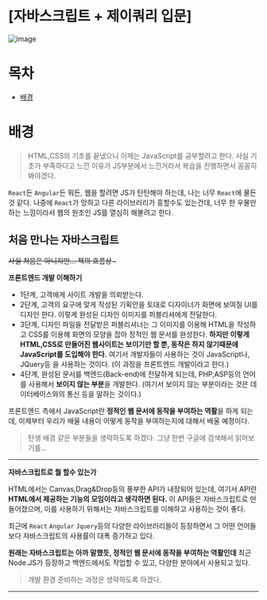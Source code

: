 # [자바스크립트 + 제이쿼리 입문]

![image](https://media.vlpt.us/images/bigbrothershin/post/6a70929a-d760-48b1-bf44-c494499dc986/JavaScriptImg.png)

# 목차 
- [배경](#배경)

# 배경 
> HTML,CSS의 기초를 끝냈으니 이제는 JavaScript를 공부할려고 한다.
사실 기초가 부족하다고 느낀 이유가 JS부분에서 느낀거라서 복습을 진행하면서 꼼꼼히 봐야겠다.

`React`든 `Angular`든 뭐든, 웹을 할려면 JS가 탄탄해야 하는데, 나는 너무 `React`에 물든 것 같다. 나중에 `React`가 망하고 다른 라이브러리가 흥할수도 있는건데, 너무 한 우물만 하는 느낌이라서 웹의 원초인 JS를 열심히 해볼려고 한다.

## 처음 만나는 자바스크립트 
~~사실 처음은 아니지만... 책의 흐름상~~~

**프론트엔드 개발 이해하기**

- 1단계, 고객에게 사이트 개발을 의뢰받는다.
- 2단계, 고객의 요구에 맞게 작성된 기획안을 토대로 디자이너가 화면에 보여질 UI를 디자인 한다. 이렇게 완성된 디자인 이미지를 퍼블리셔에게 전달한다.
- 3단계, 디자인 파일을 전달받은 퍼블리셔너는 그 이미지를 이용해 HTML을 작성하고 CSS를 이용해 화면의 모양을 잡아 정적인 웹 문서를 완성한다.
**하지만 이렇게 HTML,CSS로 만들어진 웹사이트는 보이기만 할 뿐, 동작은 하지 않기때문에 JavaScript를 도입해야 한다.** 여기서 개발자들이 사용하는 것이 JavaScript나, JQuery등 을 사용하는 것이다. (이 과정을 프론트엔드 개발이라고 한다.)
- 4단계, 완성된 문서를 백엔드(Back-end)에 전달하게 되는데, PHP,ASP등의 언어를 사용해서 **보이지 않는 부분**을 개발한다. (여기서 보이지 않는 부분이라는 것은 데이터베이스와의 통신 등을 말하는 것이다.)

프론트엔드 측에서 JavaScript란 **정적인 웹 문서에 동작을 부여하는 역활**을 하게 되는데, 이제부터 우리가 배울 내용이 어떻게 동작을 부여하는지에 대해서 배울 예정이다.

> 탄생 배경 같은 부분들을 생략하도록 하겠다. 그냥 한번 구글에 검색해서 읽어보기를...
<hr>

**자바스크립트로 뭘 할수 있는가**

HTML에서는 Canvas,Drag&Drop등의 풍부한 API가 내장되어 있는데, 여기서 API란 **HTML에서 제공하는 기능의 모임이라고 생각하면 된다.** 이 API들은 자바스크립트로 만들어졌으며, 이를 사용하기 위해서는 자바스크립트를 이해하고 사용하는 것이 좋다.

최근에 `React` `Angular` `Jquery`등의 다양한 라이브러리들이 등장하면서 그 어떤 언어들보다 자바스크립트의 사용률이 대폭 증가하고 있다.

**원래는 자바스크립트는 아까 말했듯, 정적인 웹 문서에 동작을 부여하는 역활인데** 최근 Node.JS가 등장하고 백엔드에서도 작업할 수 있고, 다양한 분야에서 사용되고 있다.

> 개발 환경 준비하는 과정은 생략하도록 하겠다.
<hr>
